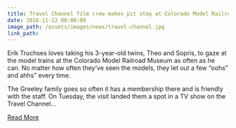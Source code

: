 ```yaml
---
title: Travel Channel film crew makes pit stop at Colorado Model Railroad Museum for feature on new TV show next year
date: 2016-11-22 00:00:00
image_path: /assets/images/news/travel-channel.jpg
link_path:
---
```



Erik Truchses loves taking his 3-year-old twins, Theo and Sopris, to gaze at the model trains at the Colorado Model Railroad Museum as often as he can. No matter how often they’ve seen the models, they let out a few “oohs” and ahhs” every time.

The Greeley family goes so often it has a membership there and is friendly with the staff. On Tuesday, the visit landed them a spot in a TV show on the Travel Channel...&nbsp;

[Read More](http://www.greeleytribune.com/news/local/travel-channel-film-crew-makes-pit-stop-at-colorado-model-railroad-museum-for-feature-on-new-tv-show-next-year/)